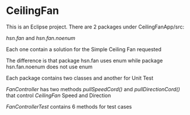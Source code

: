 # CeilingFan

This is an Eclipse project. There are 2 packages under CeilingFanApp/src:

_hsn.fan_ and _hsn.fan.noenum_

Each one contain a solution for the Simple Ceiling Fan requested

The difference is that package hsn.fan uses enum while package hsn.fan.noenum does not use enum

Each package contains two classes and another for Unit Test

_FanController_ has two methods _pullSpeedCord()_ and _pullDirectionCord()_ that control _CeilingFan_ Speed and Direction

_FanControllerTest_ contains 6 methods for test cases 
